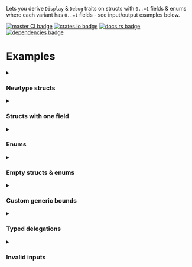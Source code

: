 <!-- cargo-rdme start -->

Lets you derive `Display` & `Debug` traits on structs with
`0..=1` fields & enums where each variant has `0..=1` fields - see input/output examples below.

[![master CI badge](https://img.shields.io/github/actions/workflow/status/Alorel/delegate-display-rs/ci.yml?label=master%20CI)](https://github.com/Alorel/delegate-display-rs/actions/workflows/ci.yml?query=branch%3Amaster)
[![crates.io badge](https://img.shields.io/crates/v/delegate-display)](https://crates.io/crates/delegate-display)
[![docs.rs badge](https://img.shields.io/docsrs/delegate-display?label=docs.rs)](https://docs.rs/delegate-display)
[![dependencies badge](https://img.shields.io/librariesio/release/cargo/delegate-display)](https://libraries.io/cargo/delegate-display)

# Examples

<details><summary><h3>Newtype structs</h3></summary>

```rust
// Input
#[derive(delegate_display::DelegateDisplay)]
struct Foo(SomeType);

// Output
impl fmt::Display for Foo {
  #[inline]
  fn fmt(&self, f: &mut fmt::Formatter<'_>) -> fmt::Result {
    fmt::Display::fmt(&self.0, f)
  }
}
````

</details>

<details><summary><h3>Structs with one field</h3></summary>

```rust
// Input
#[derive(delegate_display::DelegateDebug)]
struct Foo { some_field: SomeType }

// Output
impl fmt::Debug for Foo {
  #[inline]
  fn fmt(&self, f: &mut fmt::Formatter<'_>) -> fmt::Result {
    fmt::Debug::fmt(&self.some_field, f)
  }
}
````

</details>

<details><summary><h3>Enums</h3></summary>

```rust
// Input
enum MyEnum {
  Foo,
  Bar(SomeType),
  Qux { baz: SomeType }
}

// Output
fn fmt(&self, f: &mut fmt::Formatter<'_>) -> fmt::Result {
  match self {
    Self::Foo => f.write_str("Foo"),
    Self::Bar(inner) => DebugOrDisplay::fmt(inner, f),
    Self::Qux { baz } => DebugOrDisplay::fmt(baz, f),
  }
}
````

</details>

<details><summary><h3>Empty structs & enums</h3></summary>

```rust
// Input
struct Foo;
struct Bar{}
struct Qux();
enum Baz {}

// Output
fn fmt(&self, _: &mut fmt::Formatter<'_>) -> fmt::Result {
  Ok(())
}
````

</details>

<details><summary><h3>Custom generic bounds</h3></summary>

The attribute names are `ddebug` for `Debug`, `ddisplay` for `Display` and `dboth` for a common config for
both. `ddebug` and `ddisplay` take precendence over `dboth`.

- `base_bounds` will add whatever trait is being derived as a generic bound to each of the struct/enum's generic params
- `bounds(...)` will let you specify specific bounds

```rust
// Input
#[derive(DelegateDisplay, DelegateDebug)]
#[dboth(base_bounds)]
#[ddisplay(bounds(F: Display, B: Clone + Display))]
enum Foo<F, B> {
  Foo(F),
  Bar(B),
}

// Output
impl<F: Display, B: Clone + Display> Display for Foo<F, B> { /* ... */}
impl<F: Debug, B: Debug> Debug for Foo<F, B> { /* ... */ }
````

</details>

<details><summary><h3>Typed delegations</h3></summary>

Can be useful for further prettifying the output.

```rust
/// Some type that `Deref`s to the type we want to use in our formatting, in this case, `str`.
#[derive(Debug)]
struct Wrapper(&'static str);

#[derive(DelegateDebug)]
#[ddebug(delegate_to(str))] // ignore `Wrapper` and debug the `str` it `Deref`s instead
struct Typed(Wrapper);

#[derive(DelegateDebug)] // Included for comparison
struct Base(Wrapper);

assert_eq!(format!("{:?}", Typed(Wrapper("foo"))), "\"foo\"");
assert_eq!(format!("{:?}", Base(Wrapper("bar"))), "Wrapper(\"bar\")");
```

</details>

<details><summary><h3>Invalid inputs</h3></summary>

```rust
#[derive(delegate_display::DelegateDebug)]
struct TooManyFields1 {
  foo: u8,
  bar: u8, // Only one field permitted
}
```

```rust
#[derive(delegate_display::DelegateDebug)]
struct TooManyFields2(u8, u8); // too many fields
```

```rust
#[derive(delegate_display::DelegateDebug)]
enum SomeEnum {
  A, // this is ok
  B(u8), // this is ok
  C { foo: u8 }, // this is ok
  D(u8, u8), // Only one field permitted
  E { foo: u8, bar: u8 } // Only one field permitted
}
```

```rust
#[derive(delegate_display::DelegateDebug)]
#[ddebug(delegate_to(String))] // `delegate_to` is not supported on enums
enum SomeEnum {
  Foo(std::sync::Arc<String>)
}
```

</details>

<!-- cargo-rdme end -->
